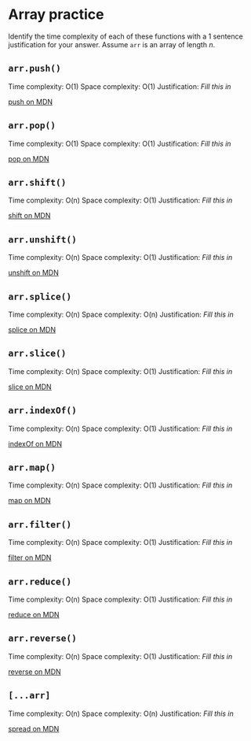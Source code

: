 # Array practice

Identify the time complexity of each of these functions with a 1 sentence
justification for your answer. Assume `arr` is an array of length _n_.

## `arr.push()`

Time complexity: O(1)
Space complexity: O(1)
Justification: _Fill this in_

[push on MDN][push]


## `arr.pop()`

Time complexity: O(1)
Space complexity: O(1)
Justification: _Fill this in_

[pop on MDN][pop]

## `arr.shift()`

Time complexity: O(n)
Space complexity: O(1)
Justification: _Fill this in_

[shift on MDN][shift]

## `arr.unshift()`

Time complexity: O(n)
Space complexity: O(1)
Justification: _Fill this in_

[unshift on MDN][unshift]

## `arr.splice()`

Time complexity: O(n)
Space complexity: O(n)
Justification: _Fill this in_

[splice on MDN][splice]

## `arr.slice()`

Time complexity: O(n)
Space complexity: O(1)
Justification: _Fill this in_

[slice on MDN][slice]

## `arr.indexOf()`

Time complexity: O(n)
Space complexity: O(1)
Justification: _Fill this in_

[indexOf on MDN][indexOf]

## `arr.map()`

Time complexity: O(n)
Space complexity: O(1)
Justification: _Fill this in_

[map on MDN][map]

## `arr.filter()`

Time complexity: O(n)
Space complexity: O(1)
Justification: _Fill this in_

[filter on MDN][filter]

## `arr.reduce()`

Time complexity: O(n)
Space complexity: O(1)
Justification: _Fill this in_

[reduce on MDN][reduce]

## `arr.reverse()`

Time complexity: O(n)
Space complexity: O(1)
Justification: _Fill this in_

[reverse on MDN][reverse]

## `[...arr]`

Time complexity: O(n)
Space complexity: O(n)
Justification: _Fill this in_

[spread on MDN][spread]

[push]:https://developer.mozilla.org/en-US/docs/Web/JavaScript/Reference/Global_Objects/Array/push
[pop]:https://developer.mozilla.org/en-US/docs/Web/JavaScript/Reference/Global_Objects/Array/pop
[shift]:https://developer.mozilla.org/en-US/docs/Web/JavaScript/Reference/Global_Objects/Array/shift
[unshift]:https://developer.mozilla.org/en-US/docs/Web/JavaScript/Reference/Global_Objects/Array/unshift
[splice]:https://developer.mozilla.org/en-US/docs/Web/JavaScript/Reference/Global_Objects/Array/splice
[slice]:https://developer.mozilla.org/en-US/docs/Web/JavaScript/Reference/Global_Objects/Array/slice
[indexOf]:https://developer.mozilla.org/en-US/docs/Web/JavaScript/Reference/Global_Objects/Array/indexOf
[map]:https://developer.mozilla.org/en-US/docs/Web/JavaScript/Reference/Global_Objects/Array/map
[filter]:https://developer.mozilla.org/en-US/docs/Web/JavaScript/Reference/Global_Objects/Array/filter
[reduce]:https://developer.mozilla.org/en-US/docs/Web/JavaScript/Reference/Global_Objects/Array/reduce
[reverse]:https://developer.mozilla.org/en-US/docs/Web/JavaScript/Reference/Global_Objects/Array/reverse
[spread]:https://developer.mozilla.org/en-US/docs/Web/JavaScript/Reference/Operators/Spread_syntax
